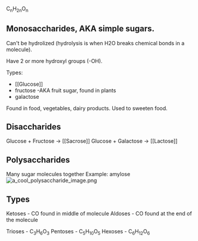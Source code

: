 C<sub>n</sub>H<sub>2n</sub>O<sub>n</sub>

## Monosaccharides, AKA simple sugars.

Can't be hydrolized (hydrolysis is when H2O breaks chemical bonds in a molecule).

Have 2 or more hydroxyl groups (-OH).

Types:

* \[\[Glucose]]
* fructose -AKA fruit sugar, found in plants
* galactose

Found in food, vegetables, dairy products.
Used to sweeten food.

## Disaccharides

Glucose + Fructose -> \[\[Sacrose]]
Glucose + Galactose -> \[\[Lactose]]

## Polysaccharides

Many sugar molecules together
Example: amylose
![a\_cool\_polysaccharide\_image.png](a_cool_polysaccharide_image.png)

## Types

Ketoses - CO found in middle of molecule
Aldoses - CO found at the end of the molecule

Trioses - C<sub>3</sub>H<sub>6</sub>O<sub>3</sub>
Pentoses - C<sub>5</sub>H<sub>10</sub>O<sub>5</sub>
Hexoses - C<sub>6</sub>H<sub>12</sub>O<sub>6</sub>
